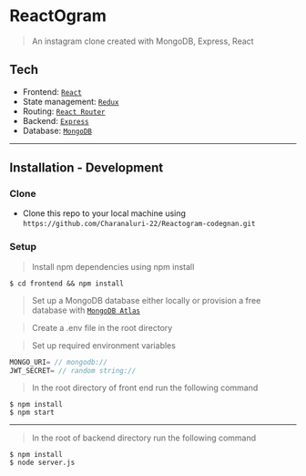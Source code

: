 
# ReactOgram

> An instagram clone created with MongoDB, Express, React

## Tech

- Frontend: <a href="https://github.com/facebook/react">`React`</a>
- State management: <a href="https://github.com/reduxjs/redux">`Redux`</a>
- Routing: <a href="https://github.com/ReactTraining/react-router">`React Router`</a>
- Backend: <a href="https://github.com/expressjs/express">`Express`</a>
- Database: <a href="https://github.com/Automattic/mongoose">`MongoDB`</a>
---

## Installation - Development

### Clone

- Clone this repo to your local machine using `https://github.com/Charanaluri-22/Reactogram-codegnan.git`

### Setup

> Install npm dependencies using npm install

```shell
$ cd frontend && npm install 
```

> Set up a MongoDB database either locally or provision a free database with <a href='https://www.mongodb.com/cloud/atlas'>`MongoDB Atlas`</a>

> Create a .env file in the root directory

> Set up required environment variables

```javascript
MONGO_URI= // mongodb://
JWT_SECRET= // random string://
```

> In the root directory of  front end run  the following command

```shell
$ npm install 
$ npm start 
```

---
> In the root of backend directory run the following command
``` shell
$ npm install 
$ node server.js
```



